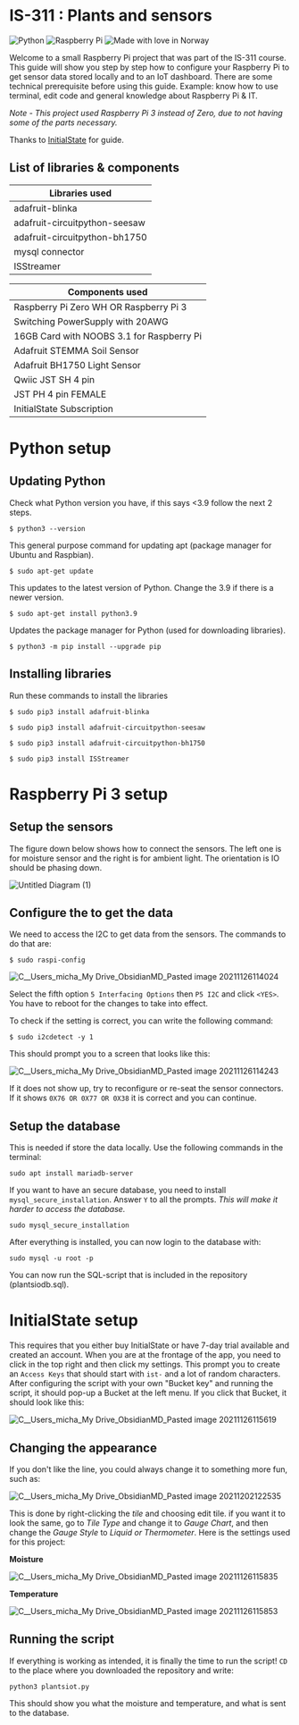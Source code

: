 # IS-311 : Plants and sensors
![Python](https://img.shields.io/badge/python-3670A0?style=for-the-badge&logo=python&logoColor=ffdd54) ![Raspberry Pi](https://img.shields.io/badge/-RaspberryPi-C51A4A?style=for-the-badge&logo=Raspberry-Pi) ![Made with love in Norway](https://madewithlove.now.sh/no?heart=true&template=for-the-badge&text=Norway)

Welcome to a small Raspberry Pi project that was part of the IS-311 course. This guide will show you step by step how to configure your Raspberry Pi to get sensor data stored locally and to an IoT dashboard. There are some technical prerequisite before using this guide. Example: know how to use terminal, edit code and general knowledge about Raspberry Pi & IT. 

*Note - This project used Raspberry Pi 3 instead of Zero, due to not having some of the parts necessary.*

Thanks to [InitialState](https://medium.com/initial-state/how-to-use-a-soil-moisture-sensor-to-keep-your-plants-alive-51a2294b88e) for guide.

## List of libraries & components

| Libraries used                |
| ----------------------------- |
| adafruit-blinka               |
| adafruit-circuitpython-seesaw |
| adafruit-circuitpython-bh1750 |
| mysql connector               |
| ISStreamer                    |


| Components used                           |
| ----------------------------------------- |
| Raspberry Pi Zero WH OR Raspberry Pi 3    |
| Switching PowerSupply with 20AWG          |
| 16GB Card with NOOBS 3.1 for Raspberry Pi |
| Adafruit STEMMA Soil Sensor               |
| Adafruit BH1750 Light Sensor              |
| Qwiic JST SH 4 pin                        |
| JST PH 4 pin FEMALE                       |
| InitialState Subscription                 |

# Python setup
## Updating Python
Check what Python version you have, if this says <3.9 follow the next 2 steps.

```
$ python3 --version
```

This general purpose command for updating apt (package manager for Ubuntu and Raspbian).

```
$ sudo apt-get update
```

This updates to the latest version of Python. Change the 3.9 if there is a newer version.

```
$ sudo apt-get install python3.9
```

Updates the package manager for Python (used for downloading libraries).

```
$ python3 -m pip install --upgrade pip
```

## Installing libraries
Run these commands to install the libraries
```
$ sudo pip3 install adafruit-blinka

$ sudo pip3 install adafruit-circuitpython-seesaw

$ sudo pip3 install adafruit-circuitpython-bh1750

$ sudo pip3 install ISStreamer
```

# Raspberry Pi 3 setup
## Setup the sensors
The figure down below shows how to connect the sensors. The left one is for moisture sensor and the right is for ambient light. The orientation is IO should be phasing down.

![Untitled Diagram (1)](https://user-images.githubusercontent.com/60610137/145117583-fab488d8-14e1-4864-ad3d-873d9a037396.jpg)

## Configure the to get the data
We need to access the I2C to get data from the sensors. The commands to do that are: 

```
$ sudo raspi-config
```

![C__Users_micha_My Drive_ObsidianMD_Pasted image 20211126114024](https://user-images.githubusercontent.com/60610137/144414093-3e0e24a0-1311-43dc-bc04-50e0fca38e92.png)

Select the fifth option `5 Interfacing Options` then `P5 I2C` and click `<YES>`. You have to reboot for the changes to take into effect.

To check if the setting is correct, you can write the following command:

```
$ sudo i2cdetect -y 1
```

This should prompt you to a screen that looks like this: 

![C__Users_micha_My Drive_ObsidianMD_Pasted image 20211126114243](https://user-images.githubusercontent.com/60610137/144414143-e1c29625-a18c-42f5-9020-54b0ced82186.png)

If it does not show up, try to reconfigure or re-seat the sensor connectors. If it shows `0X76 OR 0X77 OR 0X38` it is correct and you can continue. 

## Setup the database
This is needed if store the data locally. Use the following commands in the terminal:
```
sudo apt install mariadb-server
```

If you want to have an secure database, you need to install `mysql_secure_installation`. Answer `Y` to all the prompts. *This will make it harder to access the database.*
```
sudo mysql_secure_installation
```

After everything is installed, you can now login to the database with:
```
sudo mysql -u root -p
```

You can now run the SQL-script that is included in the repository (plantsiodb.sql).


# InitialState setup
This requires that you either buy InitialState or have 7-day trial available and created an account. When you are at the frontage of the app, you need to click in the top right and then click my settings. This prompt you to create an `Access Keys` that should start with `ist-` and a lot of random characters. After configuring the script with your own "Bucket key" and running the script, it should pop-up a Bucket at the left menu. If you click that Bucket, it should look like this: 

![C__Users_micha_My Drive_ObsidianMD_Pasted image 20211126115619](https://user-images.githubusercontent.com/60610137/144414208-bcec8fd4-0a0c-463a-be67-b387bd3ad75b.png)


## Changing the appearance 
If you don't like the line, you could always change it to something more fun, such as: 

![C__Users_micha_My Drive_ObsidianMD_Pasted image 20211202122535](https://user-images.githubusercontent.com/60610137/144414298-7021263f-8204-4dd9-9a14-c9e4d50e025d.png)

This is done by right-clicking the *tile* and choosing edit tile. if you want it to look the same, go to *Tile Type* and change it to *Gauge Chart*, and then change the *Gauge Style* to *Liquid or Thermometer*. Here is the settings used for this project:

**Moisture**

![C__Users_micha_My Drive_ObsidianMD_Pasted image 20211126115835](https://user-images.githubusercontent.com/60610137/144414390-e6c9810e-8dea-4a44-b904-5f6d778cfe72.png)

**Temperature**

![C__Users_micha_My Drive_ObsidianMD_Pasted image 20211126115853](https://user-images.githubusercontent.com/60610137/144414407-0199fff1-dcd8-4867-9060-e4eee25c49be.png)

## Running the script
If everything is working as intended, it is finally the time to run the script! `CD` to the place where you downloaded the repository and write:
```
python3 plantsiot.py
```
This should show you what the moisture and temperature, and what is sent to the database.




